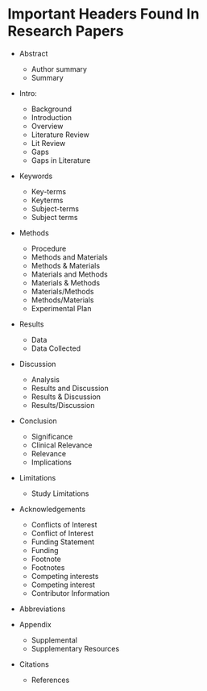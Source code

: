 # Important Headers Found In Research Papers
- Abstract
  - Author summary
  - Summary

- Intro:
  - Background
  - Introduction
  - Overview
  - Literature Review
  - Lit Review
  - Gaps
  - Gaps in Literature

- Keywords
  - Key-terms
  - Keyterms
  - Subject-terms
  - Subject terms
 
- Methods
  - Procedure
  - Methods and Materials
  - Methods & Materials
  - Materials and Methods
  - Materials & Methods
  - Materials/Methods
  - Methods/Materials
  - Experimental Plan

- Results
  - Data
  - Data Collected

- Discussion
  - Analysis
  - Results and Discussion
  - Results & Discussion
  - Results/Discussion

- Conclusion
  - Significance
  - Clinical Relevance
  - Relevance
  - Implications
   
- Limitations
  - Study Limitations

- Acknowledgements
  - Conflicts of Interest
  - Conflict of Interest
  - Funding Statement
  - Funding
  - Footnote
  - Footnotes
  - Competing interests
  - Competing interest
  - Contributor Information

- Abbreviations

- Appendix
  - Supplemental
  - Supplementary Resources

- Citations
  - References
